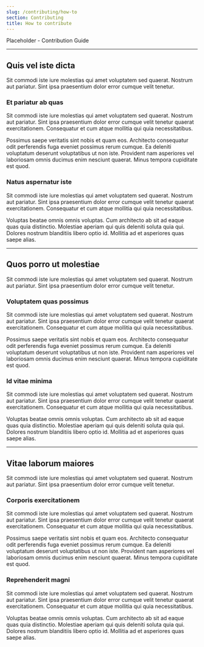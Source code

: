 ```yaml
---
slug: /contributing/how-to
section: Contributing
title: How to contribute
---
```


Placeholder - Contribution Guide

---

## Quis vel iste dicta

Sit commodi iste iure molestias qui amet voluptatem sed quaerat. Nostrum aut
pariatur. Sint ipsa praesentium dolor error cumque velit tenetur.

### Et pariatur ab quas

Sit commodi iste iure molestias qui amet voluptatem sed quaerat. Nostrum aut
pariatur. Sint ipsa praesentium dolor error cumque velit tenetur quaerat
exercitationem. Consequatur et cum atque mollitia qui quia necessitatibus.

Possimus saepe veritatis sint nobis et quam eos. Architecto consequatur odit
perferendis fuga eveniet possimus rerum cumque. Ea deleniti voluptatum deserunt
voluptatibus ut non iste. Provident nam asperiores vel laboriosam omnis ducimus
enim nesciunt quaerat. Minus tempora cupiditate est quod.

### Natus aspernatur iste

Sit commodi iste iure molestias qui amet voluptatem sed quaerat. Nostrum aut
pariatur. Sint ipsa praesentium dolor error cumque velit tenetur quaerat
exercitationem. Consequatur et cum atque mollitia qui quia necessitatibus.

Voluptas beatae omnis omnis voluptas. Cum architecto ab sit ad eaque quas quia
distinctio. Molestiae aperiam qui quis deleniti soluta quia qui. Dolores nostrum
blanditiis libero optio id. Mollitia ad et asperiores quas saepe alias.

---

## Quos porro ut molestiae

Sit commodi iste iure molestias qui amet voluptatem sed quaerat. Nostrum aut
pariatur. Sint ipsa praesentium dolor error cumque velit tenetur.

### Voluptatem quas possimus

Sit commodi iste iure molestias qui amet voluptatem sed quaerat. Nostrum aut
pariatur. Sint ipsa praesentium dolor error cumque velit tenetur quaerat
exercitationem. Consequatur et cum atque mollitia qui quia necessitatibus.

Possimus saepe veritatis sint nobis et quam eos. Architecto consequatur odit
perferendis fuga eveniet possimus rerum cumque. Ea deleniti voluptatum deserunt
voluptatibus ut non iste. Provident nam asperiores vel laboriosam omnis ducimus
enim nesciunt quaerat. Minus tempora cupiditate est quod.

### Id vitae minima

Sit commodi iste iure molestias qui amet voluptatem sed quaerat. Nostrum aut
pariatur. Sint ipsa praesentium dolor error cumque velit tenetur quaerat
exercitationem. Consequatur et cum atque mollitia qui quia necessitatibus.

Voluptas beatae omnis omnis voluptas. Cum architecto ab sit ad eaque quas quia
distinctio. Molestiae aperiam qui quis deleniti soluta quia qui. Dolores nostrum
blanditiis libero optio id. Mollitia ad et asperiores quas saepe alias.

---

## Vitae laborum maiores

Sit commodi iste iure molestias qui amet voluptatem sed quaerat. Nostrum aut
pariatur. Sint ipsa praesentium dolor error cumque velit tenetur.

### Corporis exercitationem

Sit commodi iste iure molestias qui amet voluptatem sed quaerat. Nostrum aut
pariatur. Sint ipsa praesentium dolor error cumque velit tenetur quaerat
exercitationem. Consequatur et cum atque mollitia qui quia necessitatibus.

Possimus saepe veritatis sint nobis et quam eos. Architecto consequatur odit
perferendis fuga eveniet possimus rerum cumque. Ea deleniti voluptatum deserunt
voluptatibus ut non iste. Provident nam asperiores vel laboriosam omnis ducimus
enim nesciunt quaerat. Minus tempora cupiditate est quod.

### Reprehenderit magni

Sit commodi iste iure molestias qui amet voluptatem sed quaerat. Nostrum aut
pariatur. Sint ipsa praesentium dolor error cumque velit tenetur quaerat
exercitationem. Consequatur et cum atque mollitia qui quia necessitatibus.

Voluptas beatae omnis omnis voluptas. Cum architecto ab sit ad eaque quas quia
distinctio. Molestiae aperiam qui quis deleniti soluta quia qui. Dolores nostrum
blanditiis libero optio id. Mollitia ad et asperiores quas saepe alias.

